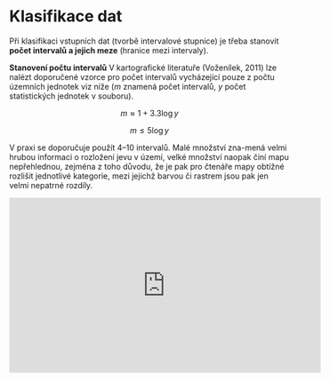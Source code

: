 # Klasifikace dat
Při klasifikaci vstupních dat (tvorbě intervalové stupnice) je třeba stanovit **počet intervalů a jejich meze** (hranice mezi intervaly).

**Stanovení počtu intervalů**
V kartografické literatuře (Voženílek, 2011) lze nalézt doporučené vzorce pro počet intervalů vycházející pouze z počtu územních jednotek viz níže (*m* znamená počet intervalů, *y* počet statistických jednotek v souboru).

$$
m \approx 1 + 3.3 \log y
$$

$$
m \leq 5 \log y
$$


V praxi se doporučuje použít 4–10 intervalů. Malé množství zna-mená velmi hrubou informaci o rozložení jevu v území, velké množství naopak činí mapu nepřehlednou, zejména z toho důvodu, že je pak pro čtenáře mapy obtížné rozlišit jednotlivé kategorie, mezi jejichž barvou či rastrem jsou pak jen velmi nepatrné rozdíly.

<iframe width="560" height="315" src="https://www.youtube.com/embed/R1Tfla2DieQ?si=tpDmtmJjLlymgdaa" title="YouTube video player" frameborder="0" allow="accelerometer; autoplay; clipboard-write; encrypted-media; gyroscope; picture-in-picture; web-share" referrerpolicy="strict-origin-when-cross-origin" allowfullscreen></iframe>